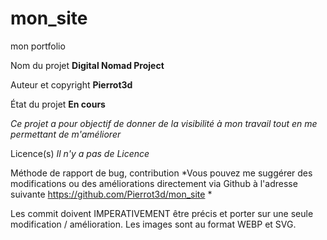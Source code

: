# mon_site
mon portfolio

Nom du projet
**Digital Nomad Project**

Auteur et copyright
**Pierrot3d**

État du projet
**En cours**

*Ce projet a pour objectif de donner de la visibilité à mon travail tout en me permettant de m'améliorer*

Licence(s)
*Il n'y a pas de Licence*

Méthode de rapport de bug, contribution
*Vous pouvez me suggérer des modifications ou des améliorations directement via Github à l'adresse suivante https://github.com/Pierrot3d/mon_site *


Les commit doivent IMPERATIVEMENT être précis et porter sur une seule modification / amélioration.
Les images sont au format WEBP et SVG.
